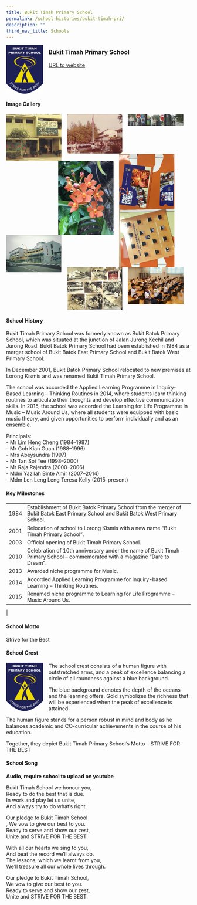 ```yaml
---
title: Bukit Timah Primary School
permalink: /school-histories/bukit-timah-pri/
description: ""
third_nav_title: Schools
---
```

<img src="/images/bukittimahpri1.png" style="width:20%;margin-right:15px;" align = "left">

### **Bukit Timah Primary School**
[URL to website](http://www.bukittimahpri.moe.edu.sg/)

<br clear="left">

#### **Image Gallery**

<p><a href="/images/bukittimahpri2.jpg">  
<img src="/images/bukittimahpri2.jpg" style="width:30%;margin-right:15px;" align = "left">
</a></p>

<p><a href="/images/bukittimahpri3.jpg">  
<img src="/images/bukittimahpri3.jpg" style="width:30%;margin-right:15px;" align = "left">
</a></p>

<p><a href="/images/bukittimahpri4.jpg">  
<img src="/images/bukittimahpri4.jpg" style="width:30%;margin-right:15px;" align = "left">
</a></p>

<p><a href="/images/bukittimahpri7.jpg">  
<img src="/images/bukittimahpri7.jpg" style="width:30%;margin-right:45px;" align = "right">
</a></p>

<p><a href="/images/bukittimahpri6.jpg">  
<img src="/images/bukittimahpri6.jpg" style="width:30%;margin-right:15px;" align = "right">
</a></p>

<p><a href="/images/bukittimahpri5.jpg">  
<img src="/images/bukittimahpri5.jpg" style="width:30%;margin-right:15px;" align = "left">
</a></p>

<p><a href="/images/bukittimahpri8.jpg">  
<img src="/images/bukittimahpri8.jpg" style="width:30%;margin-right:15px;" align = "left">
</a></p>

<p><a href="/images/bukittimahpri9.jpg">  
<img src="/images/bukittimahpri9.jpg" style="width:30%;margin-right:15px;" align = "left">
</a></p>

<br clear="left">

#### **School History**
Bukit Timah Primary School was formerly known as Bukit Batok Primary School, which was situated at the junction of Jalan Jurong Kechil and Jurong Road. Bukit Batok Primary School had been established in 1984 as a merger school of Bukit Batok East Primary School and Bukit Batok West Primary School.   
  
In December 2001, Bukit Batok Primary School relocated to new premises at Lorong Kismis and was renamed Bukit Timah Primary School.  
  
The school was accorded the Applied Learning Programme in Inquiry-Based Learning – Thinking Routines in 2014, where students learn thinking routines to articulate their thoughts and develop effective communication skills. In 2015, the school was accorded the Learning for Life Programme in Music – Music Around Us, where all students were equipped with basic music theory, and given opportunities to perform individually and as an ensemble.

Principals:<br>
\- Mr Lim Heng Cheng (1984–1987)<br>
\- Mr Goh Kian Guan (1988–1996)<br>
\- Mrs Abeysundra (1997)<br>
\- Mr Tan Soi Tee (1998–2000)<br>
\- Mr Raja Rajendra (2000–2006)<br>
\- Mdm Yazilah Binte Amir (2007–2014)<br>
\- Mdm Len Leng Leng Teresa Kelly (2015–present)

#### **Key Milestones**

|  |  |
|:---:|---|
| 1984 | Establishment of Bukit Batok Primary School from the merger of Bukit Batok East Primary School and Bukit Batok West Primary School. |
| 2001 | Relocation of school to Lorong Kismis with a new name “Bukit Timah Primary School”. |
| 2003 | Official opening of Bukit Timah Primary School. |
| 2010 | Celebration of 10th anniversary under the name of Bukit Timah Primary School – commemorated with a magazine “Dare to Dream”. |
| 2013 | Awarded niche programme for Music. |
| 2014 | Accorded Applied Learning Programme for Inquiry-based Learning – Thinking Routines. |
| 2015 | Renamed niche programme to Learning for Life Programme – Music Around Us. |
|

#### **School Motto**
Strive for the Best

#### **School Crest**
<img src="/images/bukittimahpri1.png" style="width:20%;margin-right:15px;" align = "left">

The school crest consists of a human figure with outstretched arms, and a peak of excellence balancing a circle of all roundness against a blue background.  
  
The blue background denotes the depth of the oceans and the learning offers. Gold symbolizes the richness that will be experienced when the peak of excellence is attained.  
  
The human figure stands for a person robust in mind and body as he balances academic and CO-curricular achievements in the course of his education.  
  
Together, they depict Bukit Timah Primary School’s Motto – STRIVE FOR THE BEST

#### **School Song**
**Audio, require school to upload on youtube**

Bukit Timah School we honour you,<br>
Ready to do the best that is due.<br>
In work and play let us unite,<br>
And always try to do what’s right.

Our pledge to Bukit Timah School<br>,
We vow to give our best to you.<br>
Ready to serve and show our zest,<br>
Unite and STRIVE FOR THE BEST.

With all our hearts we sing to you,<br>
And beat the record we’ll always do.<br>
The lessons, which we learnt from you,<br>
We’ll treasure all our whole lives through.

Our pledge to Bukit Timah School,<br>
We vow to give our best to you.<br>
Ready to serve and show our zest,<br>
Unite and STRIVE FOR THE BEST.